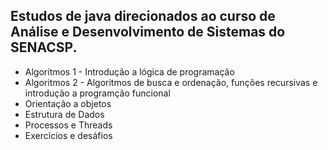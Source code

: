 ## Estudos de java direcionados ao curso de Análise e Desenvolvimento de Sistemas do SENACSP.

- Algoritmos 1 - Introdução a lógica de programação
- Algoritmos 2 - Algoritmos de busca e ordenação, funções recursivas e introdução a programção funcional
- Orientação a objetos
- Estrutura de Dados
- Processos e Threads 
- Exercícios e desáfios
